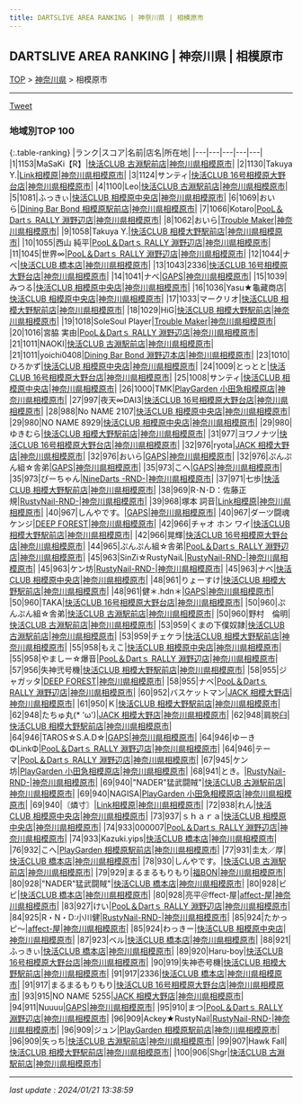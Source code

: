 ```yaml
---
title: DARTSLIVE AREA RANKING | 神奈川県 | 相模原市
---
```

## DARTSLIVE AREA RANKING | 神奈川県 | 相模原市

[TOP](/darts/rank/) > [神奈川県](/darts/rank/神奈川県/) > 相模原市

___

<a href="https://twitter.com/share?ref_src=twsrc%5Etfw" data-text="DARTSLIVE AREA RANKING | 神奈川県相模原市" class="twitter-share-button" data-via="DARTSLIVE" data-hashtags="DARTSLIVE" data-related="DARTSLIVE" data-show-count="false">Tweet</a>

### 地域別TOP 100

{:.table-ranking}
|ランク|スコア|名前|店名|所在地|
|---|---|---|---|---|
|1|1153|MaSaKi【R】|<a href="https://search.dartslive.com/jp/shop/f83587e81c59cd32a3f63593b5358cc4">快活CLUB 古淵駅前店</a>|<a href="/darts/rank/神奈川県/相模原市">神奈川県相模原市</a>|
|2|1130|Takuya Y.|<a href="https://search.dartslive.com/jp/shop/c136d51eb2e9b8d0790ab824ce8730e5">Link相模原</a>|<a href="/darts/rank/神奈川県/相模原市">神奈川県相模原市</a>|
|3|1124|サンティ|<a href="https://search.dartslive.com/jp/shop/50fb3ba78d00b039fec1ae84bb28bd87">快活CLUB 16号相模原大野台店</a>|<a href="/darts/rank/神奈川県/相模原市">神奈川県相模原市</a>|
|4|1100|Leo|<a href="https://search.dartslive.com/jp/shop/f83587e81c59cd32a3f63593b5358cc4">快活CLUB 古淵駅前店</a>|<a href="/darts/rank/神奈川県/相模原市">神奈川県相模原市</a>|
|5|1081|ふっきぃ|<a href="https://search.dartslive.com/jp/shop/7385967fc7176aada3f63593b5358cc4">快活CLUB 相模原中央店</a>|<a href="/darts/rank/神奈川県/相模原市">神奈川県相模原市</a>|
|6|1069|おいら|<a href="https://search.dartslive.com/jp/shop/ebc36a8e1ae2e8ae0d9b047a20a7ba1e">Dining Bar Bond 相模原駅前店</a>|<a href="/darts/rank/神奈川県/相模原市">神奈川県相模原市</a>|
|7|1066|Kotaro|<a href="https://search.dartslive.com/jp/shop/a381a6cb31fb60660d9b047a20a7ba1e">PooL＆Dartｓ RALLY 淵野辺店</a>|<a href="/darts/rank/神奈川県/相模原市">神奈川県相模原市</a>|
|8|1062|おいら|<a href="https://search.dartslive.com/jp/shop/5b59942c0483b7310d9b047a20a7ba1e">Trouble Maker</a>|<a href="/darts/rank/神奈川県/相模原市">神奈川県相模原市</a>|
|9|1058|Takuya Y.|<a href="https://search.dartslive.com/jp/shop/58653a000108e3bb5f9f3321c1147265">快活CLUB 相模大野駅前店</a>|<a href="/darts/rank/神奈川県/相模原市">神奈川県相模原市</a>|
|10|1055|西山 純平|<a href="https://search.dartslive.com/jp/shop/a381a6cb31fb60660d9b047a20a7ba1e">PooL＆Dartｓ RALLY 淵野辺店</a>|<a href="/darts/rank/神奈川県/相模原市">神奈川県相模原市</a>|
|11|1045|世界∞|<a href="https://search.dartslive.com/jp/shop/a381a6cb31fb60660d9b047a20a7ba1e">PooL＆Dartｓ RALLY 淵野辺店</a>|<a href="/darts/rank/神奈川県/相模原市">神奈川県相模原市</a>|
|12|1044|ナベ|<a href="https://search.dartslive.com/jp/shop/5f0aefa589ebd38e58d385ea46352d8f">快活CLUB 橋本店</a>|<a href="/darts/rank/神奈川県/相模原市">神奈川県相模原市</a>|
|13|1043|2336|<a href="https://search.dartslive.com/jp/shop/50fb3ba78d00b039fec1ae84bb28bd87">快活CLUB 16号相模原大野台店</a>|<a href="/darts/rank/神奈川県/相模原市">神奈川県相模原市</a>|
|14|1041|ナベ|<a href="https://search.dartslive.com/jp/shop/73bf75dc654e3a880d9b047a20a7ba1e">GAPS</a>|<a href="/darts/rank/神奈川県/相模原市">神奈川県相模原市</a>|
|15|1039|みつる|<a href="https://search.dartslive.com/jp/shop/7385967fc7176aada3f63593b5358cc4">快活CLUB 相模原中央店</a>|<a href="/darts/rank/神奈川県/相模原市">神奈川県相模原市</a>|
|16|1036|Yasu★龜藏商店|<a href="https://search.dartslive.com/jp/shop/7385967fc7176aada3f63593b5358cc4">快活CLUB 相模原中央店</a>|<a href="/darts/rank/神奈川県/相模原市">神奈川県相模原市</a>|
|17|1033|マークリオ|<a href="https://search.dartslive.com/jp/shop/58653a000108e3bb5f9f3321c1147265">快活CLUB 相模大野駅前店</a>|<a href="/darts/rank/神奈川県/相模原市">神奈川県相模原市</a>|
|18|1029|HiG|<a href="https://search.dartslive.com/jp/shop/58653a000108e3bb5f9f3321c1147265">快活CLUB 相模大野駅前店</a>|<a href="/darts/rank/神奈川県/相模原市">神奈川県相模原市</a>|
|19|1018|SoleSoul Player|<a href="https://search.dartslive.com/jp/shop/5b59942c0483b7310d9b047a20a7ba1e">Trouble Maker</a>|<a href="/darts/rank/神奈川県/相模原市">神奈川県相模原市</a>|
|20|1016|宮脇 実由|<a href="https://search.dartslive.com/jp/shop/a381a6cb31fb60660d9b047a20a7ba1e">PooL＆Dartｓ RALLY 淵野辺店</a>|<a href="/darts/rank/神奈川県/相模原市">神奈川県相模原市</a>|
|21|1011|NAOKI|<a href="https://search.dartslive.com/jp/shop/f83587e81c59cd32a3f63593b5358cc4">快活CLUB 古淵駅前店</a>|<a href="/darts/rank/神奈川県/相模原市">神奈川県相模原市</a>|
|21|1011|yoichi0408|<a href="https://search.dartslive.com/jp/shop/a62362e24d27486b0d9b047a20a7ba1e">Dining Bar Bond 淵野辺本店</a>|<a href="/darts/rank/神奈川県/相模原市">神奈川県相模原市</a>|
|23|1010|ひろかず|<a href="https://search.dartslive.com/jp/shop/7385967fc7176aada3f63593b5358cc4">快活CLUB 相模原中央店</a>|<a href="/darts/rank/神奈川県/相模原市">神奈川県相模原市</a>|
|24|1009|とっとと|<a href="https://search.dartslive.com/jp/shop/50fb3ba78d00b039fec1ae84bb28bd87">快活CLUB 16号相模原大野台店</a>|<a href="/darts/rank/神奈川県/相模原市">神奈川県相模原市</a>|
|25|1008|サンティ|<a href="https://search.dartslive.com/jp/shop/7385967fc7176aada3f63593b5358cc4">快活CLUB 相模原中央店</a>|<a href="/darts/rank/神奈川県/相模原市">神奈川県相模原市</a>|
|26|1000|TMK|<a href="https://search.dartslive.com/jp/shop/2991729331e357490d9b047a20a7ba1e">PlayGarden 小田急相模原店</a>|<a href="/darts/rank/神奈川県/相模原市">神奈川県相模原市</a>|
|27|997|夜天∞DAI3|<a href="https://search.dartslive.com/jp/shop/50fb3ba78d00b039fec1ae84bb28bd87">快活CLUB 16号相模原大野台店</a>|<a href="/darts/rank/神奈川県/相模原市">神奈川県相模原市</a>|
|28|988|No NAME 2107|<a href="https://search.dartslive.com/jp/shop/7385967fc7176aada3f63593b5358cc4">快活CLUB 相模原中央店</a>|<a href="/darts/rank/神奈川県/相模原市">神奈川県相模原市</a>|
|29|980|NO NAME 8929|<a href="https://search.dartslive.com/jp/shop/7385967fc7176aada3f63593b5358cc4">快活CLUB 相模原中央店</a>|<a href="/darts/rank/神奈川県/相模原市">神奈川県相模原市</a>|
|29|980|ゆきむら|<a href="https://search.dartslive.com/jp/shop/58653a000108e3bb5f9f3321c1147265">快活CLUB 相模大野駅前店</a>|<a href="/darts/rank/神奈川県/相模原市">神奈川県相模原市</a>|
|31|977|ヨワノナツ|<a href="https://search.dartslive.com/jp/shop/50fb3ba78d00b039fec1ae84bb28bd87">快活CLUB 16号相模原大野台店</a>|<a href="/darts/rank/神奈川県/相模原市">神奈川県相模原市</a>|
|32|976|ryota|<a href="https://search.dartslive.com/jp/shop/f9b9c87c4798a8d90d9b047a20a7ba1e">JACK 相模大野店</a>|<a href="/darts/rank/神奈川県/相模原市">神奈川県相模原市</a>|
|32|976|おいら|<a href="https://search.dartslive.com/jp/shop/73bf75dc654e3a880d9b047a20a7ba1e">GAPS</a>|<a href="/darts/rank/神奈川県/相模原市">神奈川県相模原市</a>|
|32|976|ぷんぷん組☆舎弟|<a href="https://search.dartslive.com/jp/shop/73bf75dc654e3a880d9b047a20a7ba1e">GAPS</a>|<a href="/darts/rank/神奈川県/相模原市">神奈川県相模原市</a>|
|35|973|こへ|<a href="https://search.dartslive.com/jp/shop/73bf75dc654e3a880d9b047a20a7ba1e">GAPS</a>|<a href="/darts/rank/神奈川県/相模原市">神奈川県相模原市</a>|
|35|973|ぴーちゃん|<a href="https://search.dartslive.com/jp/shop/890b6e48702364b90d9b047a20a7ba1e">NineDarts -RND-</a>|<a href="/darts/rank/神奈川県/相模原市">神奈川県相模原市</a>|
|37|971|七歩|<a href="https://search.dartslive.com/jp/shop/58653a000108e3bb5f9f3321c1147265">快活CLUB 相模大野駅前店</a>|<a href="/darts/rank/神奈川県/相模原市">神奈川県相模原市</a>|
|38|969|R･N･D：佐藤正規|<a href="https://search.dartslive.com/jp/shop/07d552b5b63b796b0d9b047a20a7ba1e">RustyNail-RND-</a>|<a href="/darts/rank/神奈川県/相模原市">神奈川県相模原市</a>|
|39|968|塚本 詞音|<a href="https://search.dartslive.com/jp/shop/c136d51eb2e9b8d0790ab824ce8730e5">Link相模原</a>|<a href="/darts/rank/神奈川県/相模原市">神奈川県相模原市</a>|
|40|967|しんやです。|<a href="https://search.dartslive.com/jp/shop/73bf75dc654e3a880d9b047a20a7ba1e">GAPS</a>|<a href="/darts/rank/神奈川県/相模原市">神奈川県相模原市</a>|
|40|967|ダーツ闘魂ケンジ|<a href="https://search.dartslive.com/jp/shop/1e706c97fe5bb4390d9b047a20a7ba1e">DEEP FOREST</a>|<a href="/darts/rank/神奈川県/相模原市">神奈川県相模原市</a>|
|42|966|チャオ ホン ワイ|<a href="https://search.dartslive.com/jp/shop/58653a000108e3bb5f9f3321c1147265">快活CLUB 相模大野駅前店</a>|<a href="/darts/rank/神奈川県/相模原市">神奈川県相模原市</a>|
|42|966|晃輝|<a href="https://search.dartslive.com/jp/shop/50fb3ba78d00b039fec1ae84bb28bd87">快活CLUB 16号相模原大野台店</a>|<a href="/darts/rank/神奈川県/相模原市">神奈川県相模原市</a>|
|44|965|ぷんぷん組☆舎弟|<a href="https://search.dartslive.com/jp/shop/a381a6cb31fb60660d9b047a20a7ba1e">PooL＆Dartｓ RALLY 淵野辺店</a>|<a href="/darts/rank/神奈川県/相模原市">神奈川県相模原市</a>|
|45|963|SinZi☆RustyNaiL|<a href="https://search.dartslive.com/jp/shop/07d552b5b63b796b0d9b047a20a7ba1e">RustyNail-RND-</a>|<a href="/darts/rank/神奈川県/相模原市">神奈川県相模原市</a>|
|45|963|ケン坊|<a href="https://search.dartslive.com/jp/shop/07d552b5b63b796b0d9b047a20a7ba1e">RustyNail-RND-</a>|<a href="/darts/rank/神奈川県/相模原市">神奈川県相模原市</a>|
|45|963|ナベ|<a href="https://search.dartslive.com/jp/shop/7385967fc7176aada3f63593b5358cc4">快活CLUB 相模原中央店</a>|<a href="/darts/rank/神奈川県/相模原市">神奈川県相模原市</a>|
|48|961|りょーすけ|<a href="https://search.dartslive.com/jp/shop/58653a000108e3bb5f9f3321c1147265">快活CLUB 相模大野駅前店</a>|<a href="/darts/rank/神奈川県/相模原市">神奈川県相模原市</a>|
|48|961|健＊.hdn＊|<a href="https://search.dartslive.com/jp/shop/73bf75dc654e3a880d9b047a20a7ba1e">GAPS</a>|<a href="/darts/rank/神奈川県/相模原市">神奈川県相模原市</a>|
|50|960|TAKA|<a href="https://search.dartslive.com/jp/shop/50fb3ba78d00b039fec1ae84bb28bd87">快活CLUB 16号相模原大野台店</a>|<a href="/darts/rank/神奈川県/相模原市">神奈川県相模原市</a>|
|50|960|ぷんぷん組☆舎弟|<a href="https://search.dartslive.com/jp/shop/f83587e81c59cd32a3f63593b5358cc4">快活CLUB 古淵駅前店</a>|<a href="/darts/rank/神奈川県/相模原市">神奈川県相模原市</a>|
|50|960|野村　倫明|<a href="https://search.dartslive.com/jp/shop/f83587e81c59cd32a3f63593b5358cc4">快活CLUB 古淵駅前店</a>|<a href="/darts/rank/神奈川県/相模原市">神奈川県相模原市</a>|
|53|959|くまの下僕奴隷|<a href="https://search.dartslive.com/jp/shop/f83587e81c59cd32a3f63593b5358cc4">快活CLUB 古淵駅前店</a>|<a href="/darts/rank/神奈川県/相模原市">神奈川県相模原市</a>|
|53|959|チェケラ|<a href="https://search.dartslive.com/jp/shop/58653a000108e3bb5f9f3321c1147265">快活CLUB 相模大野駅前店</a>|<a href="/darts/rank/神奈川県/相模原市">神奈川県相模原市</a>|
|55|958|もえこ|<a href="https://search.dartslive.com/jp/shop/7385967fc7176aada3f63593b5358cc4">快活CLUB 相模原中央店</a>|<a href="/darts/rank/神奈川県/相模原市">神奈川県相模原市</a>|
|55|958|やましー☆爆音|<a href="https://search.dartslive.com/jp/shop/a381a6cb31fb60660d9b047a20a7ba1e">PooL＆Dartｓ RALLY 淵野辺店</a>|<a href="/darts/rank/神奈川県/相模原市">神奈川県相模原市</a>|
|57|956|失神弐号機|<a href="https://search.dartslive.com/jp/shop/58653a000108e3bb5f9f3321c1147265">快活CLUB 相模大野駅前店</a>|<a href="/darts/rank/神奈川県/相模原市">神奈川県相模原市</a>|
|58|955|ジャガッタ|<a href="https://search.dartslive.com/jp/shop/1e706c97fe5bb4390d9b047a20a7ba1e">DEEP FOREST</a>|<a href="/darts/rank/神奈川県/相模原市">神奈川県相模原市</a>|
|58|955|ナベ|<a href="https://search.dartslive.com/jp/shop/a381a6cb31fb60660d9b047a20a7ba1e">PooL＆Dartｓ RALLY 淵野辺店</a>|<a href="/darts/rank/神奈川県/相模原市">神奈川県相模原市</a>|
|60|952|バスケットマン|<a href="https://search.dartslive.com/jp/shop/f9b9c87c4798a8d90d9b047a20a7ba1e">JACK 相模大野店</a>|<a href="/darts/rank/神奈川県/相模原市">神奈川県相模原市</a>|
|61|950|Ｋ|<a href="https://search.dartslive.com/jp/shop/58653a000108e3bb5f9f3321c1147265">快活CLUB 相模大野駅前店</a>|<a href="/darts/rank/神奈川県/相模原市">神奈川県相模原市</a>|
|62|948|たちゅ丸(* &#x27;ω&#x27;)|<a href="https://search.dartslive.com/jp/shop/f9b9c87c4798a8d90d9b047a20a7ba1e">JACK 相模大野店</a>|<a href="/darts/rank/神奈川県/相模原市">神奈川県相模原市</a>|
|62|948|肩脱臼|<a href="https://search.dartslive.com/jp/shop/58653a000108e3bb5f9f3321c1147265">快活CLUB 相模大野駅前店</a>|<a href="/darts/rank/神奈川県/相模原市">神奈川県相模原市</a>|
|64|946|TAROS☆S.A.D☆|<a href="https://search.dartslive.com/jp/shop/73bf75dc654e3a880d9b047a20a7ba1e">GAPS</a>|<a href="/darts/rank/神奈川県/相模原市">神奈川県相模原市</a>|
|64|946|ゆーきΦLinkΦ|<a href="https://search.dartslive.com/jp/shop/a381a6cb31fb60660d9b047a20a7ba1e">PooL＆Dartｓ RALLY 淵野辺店</a>|<a href="/darts/rank/神奈川県/相模原市">神奈川県相模原市</a>|
|64|946|テーマ|<a href="https://search.dartslive.com/jp/shop/a381a6cb31fb60660d9b047a20a7ba1e">PooL＆Dartｓ RALLY 淵野辺店</a>|<a href="/darts/rank/神奈川県/相模原市">神奈川県相模原市</a>|
|67|945|ケン坊|<a href="https://search.dartslive.com/jp/shop/2991729331e357490d9b047a20a7ba1e">PlayGarden 小田急相模原店</a>|<a href="/darts/rank/神奈川県/相模原市">神奈川県相模原市</a>|
|68|941|とき。|<a href="https://search.dartslive.com/jp/shop/07d552b5b63b796b0d9b047a20a7ba1e">RustyNail-RND-</a>|<a href="/darts/rank/神奈川県/相模原市">神奈川県相模原市</a>|
|69|940|&quot;NADER&quot;猛武闘賊&quot;|<a href="https://search.dartslive.com/jp/shop/f83587e81c59cd32a3f63593b5358cc4">快活CLUB 古淵駅前店</a>|<a href="/darts/rank/神奈川県/相模原市">神奈川県相模原市</a>|
|69|940|NAGISA|<a href="https://search.dartslive.com/jp/shop/2991729331e357490d9b047a20a7ba1e">PlayGarden 小田急相模原店</a>|<a href="/darts/rank/神奈川県/相模原市">神奈川県相模原市</a>|
|69|940|〘燐寸〙|<a href="https://search.dartslive.com/jp/shop/c136d51eb2e9b8d0790ab824ce8730e5">Link相模原</a>|<a href="/darts/rank/神奈川県/相模原市">神奈川県相模原市</a>|
|72|938|れん|<a href="https://search.dartslive.com/jp/shop/7385967fc7176aada3f63593b5358cc4">快活CLUB 相模原中央店</a>|<a href="/darts/rank/神奈川県/相模原市">神奈川県相模原市</a>|
|73|937|ｓｈａｒａ|<a href="https://search.dartslive.com/jp/shop/7385967fc7176aada3f63593b5358cc4">快活CLUB 相模原中央店</a>|<a href="/darts/rank/神奈川県/相模原市">神奈川県相模原市</a>|
|74|933|000007|<a href="https://search.dartslive.com/jp/shop/a381a6cb31fb60660d9b047a20a7ba1e">PooL＆Dartｓ RALLY 淵野辺店</a>|<a href="/darts/rank/神奈川県/相模原市">神奈川県相模原市</a>|
|74|933|Kazuki.yips|<a href="https://search.dartslive.com/jp/shop/5f0aefa589ebd38e58d385ea46352d8f">快活CLUB 橋本店</a>|<a href="/darts/rank/神奈川県/相模原市">神奈川県相模原市</a>|
|76|932|こへ|<a href="https://search.dartslive.com/jp/shop/00b20f100ac737975f9f3321c1147265">PlayGarden 相模原駅前店</a>|<a href="/darts/rank/神奈川県/相模原市">神奈川県相模原市</a>|
|77|931|圭太／厚|<a href="https://search.dartslive.com/jp/shop/5f0aefa589ebd38e58d385ea46352d8f">快活CLUB 橋本店</a>|<a href="/darts/rank/神奈川県/相模原市">神奈川県相模原市</a>|
|78|930|しんやです。|<a href="https://search.dartslive.com/jp/shop/f83587e81c59cd32a3f63593b5358cc4">快活CLUB 古淵駅前店</a>|<a href="/darts/rank/神奈川県/相模原市">神奈川県相模原市</a>|
|79|929|まるまるもりもり|<a href="https://search.dartslive.com/jp/shop/f6e295309958bdcf790ab824ce8730e5">福BON</a>|<a href="/darts/rank/神奈川県/相模原市">神奈川県相模原市</a>|
|80|928|&quot;NADER&quot;猛武闘賊&quot;|<a href="https://search.dartslive.com/jp/shop/5f0aefa589ebd38e58d385ea46352d8f">快活CLUB 橋本店</a>|<a href="/darts/rank/神奈川県/相模原市">神奈川県相模原市</a>|
|80|928|ビビ|<a href="https://search.dartslive.com/jp/shop/5f0aefa589ebd38e58d385ea46352d8f">快活CLUB 橋本店</a>|<a href="/darts/rank/神奈川県/相模原市">神奈川県相模原市</a>|
|80|928|亮平＠ffect-屋|<a href="https://search.dartslive.com/jp/shop/1f9f042c33e5c78c0d9b047a20a7ba1e">affect-屋</a>|<a href="/darts/rank/神奈川県/相模原市">神奈川県相模原市</a>|
|83|927|けい|<a href="https://search.dartslive.com/jp/shop/a381a6cb31fb60660d9b047a20a7ba1e">PooL＆Dartｓ RALLY 淵野辺店</a>|<a href="/darts/rank/神奈川県/相模原市">神奈川県相模原市</a>|
|84|925|R・N・D:小川健|<a href="https://search.dartslive.com/jp/shop/07d552b5b63b796b0d9b047a20a7ba1e">RustyNail-RND-</a>|<a href="/darts/rank/神奈川県/相模原市">神奈川県相模原市</a>|
|85|924|たかっピ～|<a href="https://search.dartslive.com/jp/shop/1f9f042c33e5c78c0d9b047a20a7ba1e">affect-屋</a>|<a href="/darts/rank/神奈川県/相模原市">神奈川県相模原市</a>|
|85|924|わっきー|<a href="https://search.dartslive.com/jp/shop/7385967fc7176aada3f63593b5358cc4">快活CLUB 相模原中央店</a>|<a href="/darts/rank/神奈川県/相模原市">神奈川県相模原市</a>|
|87|923|ベル|<a href="https://search.dartslive.com/jp/shop/5f0aefa589ebd38e58d385ea46352d8f">快活CLUB 橋本店</a>|<a href="/darts/rank/神奈川県/相模原市">神奈川県相模原市</a>|
|88|921|ふっきぃ|<a href="https://search.dartslive.com/jp/shop/5f0aefa589ebd38e58d385ea46352d8f">快活CLUB 橋本店</a>|<a href="/darts/rank/神奈川県/相模原市">神奈川県相模原市</a>|
|89|920|Haru-boy|<a href="https://search.dartslive.com/jp/shop/50fb3ba78d00b039fec1ae84bb28bd87">快活CLUB 16号相模原大野台店</a>|<a href="/darts/rank/神奈川県/相模原市">神奈川県相模原市</a>|
|90|919|失神壱号機|<a href="https://search.dartslive.com/jp/shop/58653a000108e3bb5f9f3321c1147265">快活CLUB 相模大野駅前店</a>|<a href="/darts/rank/神奈川県/相模原市">神奈川県相模原市</a>|
|91|917|2336|<a href="https://search.dartslive.com/jp/shop/5f0aefa589ebd38e58d385ea46352d8f">快活CLUB 橋本店</a>|<a href="/darts/rank/神奈川県/相模原市">神奈川県相模原市</a>|
|91|917|まるまるもりもり|<a href="https://search.dartslive.com/jp/shop/50fb3ba78d00b039fec1ae84bb28bd87">快活CLUB 16号相模原大野台店</a>|<a href="/darts/rank/神奈川県/相模原市">神奈川県相模原市</a>|
|93|915|NO NAME 5255|<a href="https://search.dartslive.com/jp/shop/f9b9c87c4798a8d90d9b047a20a7ba1e">JACK 相模大野店</a>|<a href="/darts/rank/神奈川県/相模原市">神奈川県相模原市</a>|
|94|911|Nuuuu|<a href="https://search.dartslive.com/jp/shop/73bf75dc654e3a880d9b047a20a7ba1e">GAPS</a>|<a href="/darts/rank/神奈川県/相模原市">神奈川県相模原市</a>|
|95|910|まつ|<a href="https://search.dartslive.com/jp/shop/a381a6cb31fb60660d9b047a20a7ba1e">PooL＆Dartｓ RALLY 淵野辺店</a>|<a href="/darts/rank/神奈川県/相模原市">神奈川県相模原市</a>|
|96|909|Ackey★RustyNail|<a href="https://search.dartslive.com/jp/shop/07d552b5b63b796b0d9b047a20a7ba1e">RustyNail-RND-</a>|<a href="/darts/rank/神奈川県/相模原市">神奈川県相模原市</a>|
|96|909|ジュン|<a href="https://search.dartslive.com/jp/shop/00b20f100ac737975f9f3321c1147265">PlayGarden 相模原駅前店</a>|<a href="/darts/rank/神奈川県/相模原市">神奈川県相模原市</a>|
|96|909|矢っち|<a href="https://search.dartslive.com/jp/shop/f83587e81c59cd32a3f63593b5358cc4">快活CLUB 古淵駅前店</a>|<a href="/darts/rank/神奈川県/相模原市">神奈川県相模原市</a>|
|99|907|Hawk Fall|<a href="https://search.dartslive.com/jp/shop/58653a000108e3bb5f9f3321c1147265">快活CLUB 相模大野駅前店</a>|<a href="/darts/rank/神奈川県/相模原市">神奈川県相模原市</a>|
|100|906|Shgr|<a href="https://search.dartslive.com/jp/shop/f83587e81c59cd32a3f63593b5358cc4">快活CLUB 古淵駅前店</a>|<a href="/darts/rank/神奈川県/相模原市">神奈川県相模原市</a>|



___

_last update : 2024/01/21 13:38:59_


<script src="https://cdnjs.cloudflare.com/ajax/libs/jquery/3.6.1/jquery.min.js" integrity="sha512-aVKKRRi/Q/YV+4mjoKBsE4x3H+BkegoM/em46NNlCqNTmUYADjBbeNefNxYV7giUp0VxICtqdrbqU7iVaeZNXA==" crossorigin="anonymous" referrerpolicy="no-referrer"></script>
<script src="https://cdnjs.cloudflare.com/ajax/libs/jquery.tablesorter/2.31.3/js/jquery.tablesorter.min.js" integrity="sha512-qzgd5cYSZcosqpzpn7zF2ZId8f/8CHmFKZ8j7mU4OUXTNRd5g+ZHBPsgKEwoqxCtdQvExE5LprwwPAgoicguNg==" crossorigin="anonymous" referrerpolicy="no-referrer"></script>
<link rel="stylesheet" href="https://cdnjs.cloudflare.com/ajax/libs/jquery.tablesorter/2.31.3/css/theme.default.min.css" integrity="sha512-wghhOJkjQX0Lh3NSWvNKeZ0ZpNn+SPVXX1Qyc9OCaogADktxrBiBdKGDoqVUOyhStvMBmJQ8ZdMHiR3wuEq8+w==" crossorigin="anonymous" referrerpolicy="no-referrer" />
<script>
$(function() {
    $(".table-ranking").tablesorter({sortList:[[0, 0]]});
});
</script>

<script async src="https://platform.twitter.com/widgets.js" charset="utf-8"></script>